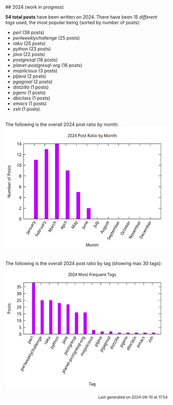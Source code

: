 <a name="2024" />
## 2024 (work in progress)

**54 total posts** have been written on 2024.
There have been *15 different tags* used, the most
popular being (sorted by number of posts):
 
- *perl* (38 posts)  
- *perlweeklychallenge* (25 posts)  
- *raku* (25 posts)  
- *python* (23 posts)  
- *java* (22 posts)  
- *postgresql* (16 posts)  
- *planet-postgresql-org* (16 posts)  
- *mojolicious* (3 posts)  
- *pljava* (2 posts)  
- *pgagroal* (2 posts)  
- *distzilla* (1 posts)  
- *pgenv* (1 posts)  
- *dbiclass* (1 posts)  
- *emacs* (1 posts)  
- *zsh* (1 posts).<br/>
<br/>
The following is the overall 2024 post ratio by month:
<br/>
    <center>
      <img src="/images/stats/2024-months.png" alt="2024 post ratio per month" />
    </center>
<br/>

<br/>
The following is the overall 2024 post ratio by tag (showing max 30 tags):
<br/>
  <center>
    <img src="/images/stats/2024-tags.png" alt="2024 post ratio per tag" />
  </center>
<br/>

<div align="right">
<small>
Last generated on 2024-06-10 at 17:54
</small>
</div>

<br/>
